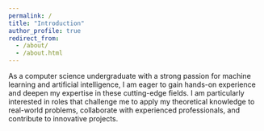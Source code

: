 ```yaml
---
permalink: /
title: "Introduction"
author_profile: true
redirect_from: 
  - /about/
  - /about.html
---
```

As a computer science undergraduate with a strong passion for machine learning and artificial intelligence, I am eager to gain hands-on experience and deepen my expertise in these cutting-edge fields. 
I am particularly interested in roles that challenge me to apply my theoretical knowledge to real-world problems, collaborate with experienced professionals, and contribute to innovative projects. 